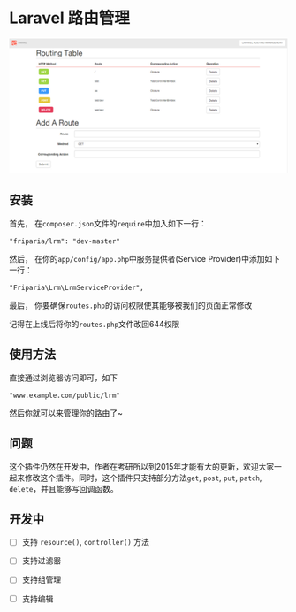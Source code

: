 # Laravel 路由管理

![预览](https://github.com/friparia/lrm/blob/master/rt.jpg)
## 安装

首先， 在`composer.json`文件的`require`中加入如下一行：
    
    "friparia/lrm": "dev-master"

然后， 在你的`app/config/app.php`中服务提供者(Service Provider)中添加如下一行：
    
    "Friparia\Lrm\LrmServiceProvider",

最后， 你要确保`routes.php`的访问权限使其能够被我们的页面正常修改

记得在上线后将你的`routes.php`文件改回644权限

## 使用方法

直接通过浏览器访问即可，如下

    "www.example.com/public/lrm"

然后你就可以来管理你的路由了~

## 问题

这个插件仍然在开发中，作者在考研所以到2015年才能有大的更新，欢迎大家一起来修改这个插件。同时，这个插件只支持部分方法`get`, `post`, `put`, `patch`, `delete`，并且能够写回调函数。

## 开发中

- [ ] 支持 `resource()`, `controller()` 方法

- [ ] 支持过滤器

- [ ] 支持组管理

- [ ] 支持编辑

